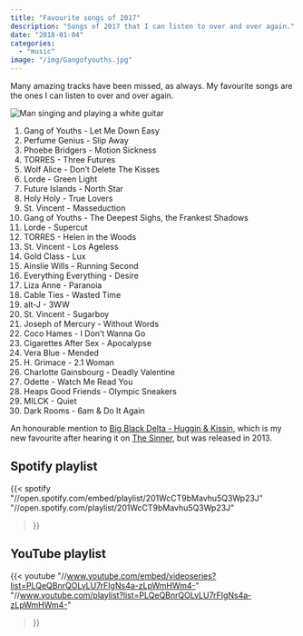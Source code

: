 ```yaml
---
title: "Favourite songs of 2017"
description: "Songs of 2017 that I can listen to over and over again."
date: "2018-01-04"
categories: 
  - "music"
image: "/img/Gangofyouths.jpg"
---
```


Many amazing tracks have been missed, as always. My favourite songs are the ones I can listen to over and over again.

![Man singing and playing a white guitar](/img/Gangofyouths.jpg "David Le'aupepe of Gang of Youths, taken by Bruce from Sydney via Wikimedia Commons")

1. Gang of Youths - Let Me Down Easy
2. Perfume Genius - Slip Away
3. Phoebe Bridgers - Motion Sickness
4. TORRES - Three Futures
5. Wolf Alice - Don’t Delete The Kisses
6. Lorde - Green Light
7. Future Islands - North Star
8. Holy Holy - True Lovers
9. St. Vincent - Masseduction
10. Gang of Youths - The Deepest Sighs, the Frankest Shadows
11. Lorde - Supercut
12. TORRES - Helen in the Woods
13. St. Vincent - Los Ageless
14. Gold Class - Lux
15. Ainslie Wills - Running Second
16. Everything Everything - Desire
17. Liza Anne - Paranoia
18. Cable Ties - Wasted Time
19. alt-J - 3WW
20. St. Vincent - Sugarboy
21. Joseph of Mercury - Without Words
22. Coco Hames - I Don’t Wanna Go
23. Cigarettes After Sex - Apocalypse
24. Vera Blue - Mended
25. H. Grimace - 2.1 Woman
26. Charlotte Gainsbourg - Deadly Valentine
27. Odette - Watch Me Read You
28. Heaps Good Friends - Olympic Sneakers
29. MILCK - Quiet
30. Dark Rooms - 6am & Do It Again

An honourable mention to [Big Black Delta - Huggin & Kissin](//www.youtube.com/watch?v=Zg8-AbXqv4M "Huggin & Kissin"), which is my new favourite after hearing it on [The Sinner](//en.wikipedia.org/wiki/The_Sinner_(TV_series) "The Sinner"), but was released in 2013.

## Spotify playlist
{{< spotify
  "//open.spotify.com/embed/playlist/201WcCT9bMavhu5Q3Wp23J"
  "//open.spotify.com/playlist/201WcCT9bMavhu5Q3Wp23J"
>}}

## YouTube playlist
{{< youtube
  "//www.youtube.com/embed/videoseries?list=PLQeQBnrQOLvLU7rFIgNs4a-zLpWmHWm4-"
  "//www.youtube.com/playlist?list=PLQeQBnrQOLvLU7rFIgNs4a-zLpWmHWm4-"
>}}